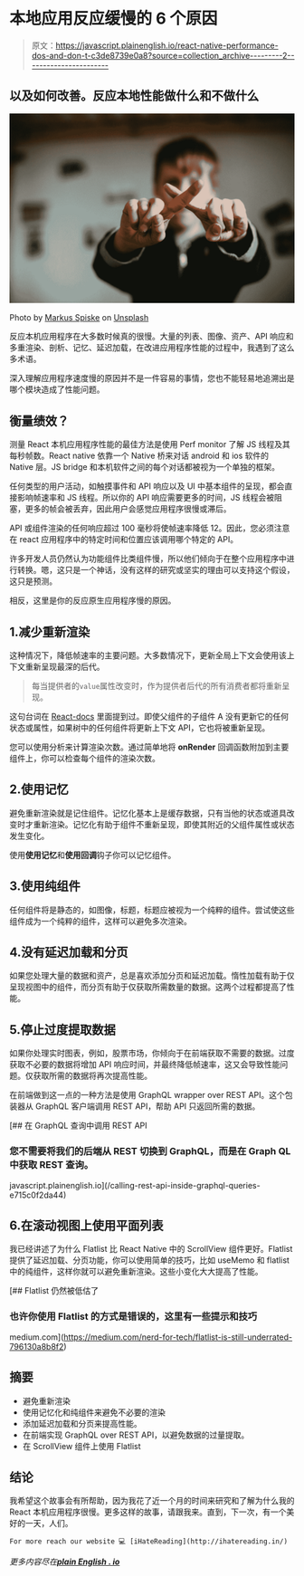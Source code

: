 # 本地应用反应缓慢的 6 个原因

> 原文：<https://javascript.plainenglish.io/react-native-performance-dos-and-don-t-c3de8739e0a8?source=collection_archive---------2----------------------->

## 以及如何改善。反应本地性能做什么和不做什么

![](img/11f056d2d19abbb7c491fee624bcd9d5.png)

Photo by [Markus Spiske](https://unsplash.com/@markusspiske?utm_source=medium&utm_medium=referral) on [Unsplash](https://unsplash.com?utm_source=medium&utm_medium=referral)

反应本机应用程序在大多数时候真的很慢。大量的列表、图像、资产、API 响应和多重渲染、剖析、记忆、延迟加载，在改进应用程序性能的过程中，我遇到了这么多术语。

深入理解应用程序速度慢的原因并不是一件容易的事情，您也不能轻易地追溯出是哪个模块造成了性能问题。

## 衡量绩效？

测量 React 本机应用程序性能的最佳方法是使用 Perf monitor 了解 JS 线程及其每秒帧数。React native 依靠一个 Native 桥来对话 android 和 ios 软件的 Native 层。JS bridge 和本机软件之间的每个对话都被视为一个单独的框架。

任何类型的用户活动，如触摸事件和 API 响应以及 UI 中基本组件的呈现，都会直接影响帧速率和 JS 线程。所以你的 API 响应需要更多的时间，JS 线程会被阻塞，更多的帧会被丢弃，因此用户会感觉应用程序很慢或滞后。

API 或组件渲染的任何响应超过 100 毫秒将使帧速率降低 12。因此，您必须注意在 react 应用程序中的特定时间和位置应该调用哪个特定的 API。

许多开发人员仍然认为功能组件比类组件慢，所以他们倾向于在整个应用程序中进行转换。嗯，这只是一个神话，没有这样的研究或坚实的理由可以支持这个假设，这只是预测。

相反，这里是你的反应原生应用程序慢的原因。

## 1.减少重新渲染

这种情况下，降低帧速率的主要问题。大多数情况下，更新全局上下文会使用该上下文重新呈现最深的后代。

> 每当提供者的`value`属性改变时，作为提供者后代的所有消费者都将重新呈现。

这句台词在 [React-docs](https://reactjs.org/docs/context.html#contextprovider) 里面提到过。即使父组件的子组件 A 没有更新它的任何状态或属性，如果树中的任何组件将更新上下文 API，它也将被重新呈现。

您可以使用分析来计算渲染次数。通过简单地将 **onRender** 回调函数附加到主要组件上，你可以检查每个组件的渲染次数。

## 2.使用记忆

避免重新渲染就是记住组件。记忆化基本上是缓存数据，只有当他的状态或道具改变时才重新渲染。记忆化有助于组件不重新呈现，即使其附近的父组件属性或状态发生变化。

使用**使用记忆**和**使用回调**钩子你可以记忆组件。

## 3.使用纯组件

任何组件将是静态的，如图像，标题，标题应被视为一个纯粹的组件。尝试使这些组件成为一个纯粹的组件，这样可以避免多次渲染。

## 4.没有延迟加载和分页

如果您处理大量的数据和资产，总是喜欢添加分页和延迟加载。惰性加载有助于仅呈现视图中的组件，而分页有助于仅获取所需数量的数据。这两个过程都提高了性能。

## 5.停止过度提取数据

如果你处理实时图表，例如，股票市场，你倾向于在前端获取不需要的数据。过度获取不必要的数据将增加 API 响应时间，并最终降低帧速率，这又会导致性能问题。仅获取所需的数据将再次提高性能。

在前端做到这一点的一种方法是使用 GraphQL wrapper over REST API。这个包装器从 GraphQL 客户端调用 REST API，帮助 API 只返回所需的数据。

[](/calling-rest-api-inside-graphql-queries-e715c0f2da44) [## 在 GraphQL 查询中调用 REST API

### 您不需要将我们的后端从 REST 切换到 GraphQL，而是在 Graph QL 中获取 REST 查询。

javascript.plainenglish.io](/calling-rest-api-inside-graphql-queries-e715c0f2da44) 

## 6.在滚动视图上使用平面列表

我已经讲述了为什么 Flatlist 比 React Native 中的 ScrollView 组件更好。Flatlist 提供了延迟加载、分页功能，你可以使用简单的技巧，比如 useMemo 和 flatlist 中的纯组件，这样你就可以避免重新渲染。这些小变化大大提高了性能。

[](https://medium.com/nerd-for-tech/flatlist-is-still-underrated-796130a8b8f2) [## Flatlist 仍然被低估了

### 也许你使用 Flatlist 的方式是错误的，这里有一些提示和技巧

medium.com](https://medium.com/nerd-for-tech/flatlist-is-still-underrated-796130a8b8f2) 

## 摘要

*   避免重新渲染
*   使用记忆化和纯组件来避免不必要的渲染
*   添加延迟加载和分页来提高性能。
*   在前端实现 GraphQL over REST API，以避免数据的过量提取。
*   在 ScrollView 组件上使用 Flatlist

## 结论

我希望这个故事会有所帮助，因为我花了近一个月的时间来研究和了解为什么我的 React 本机应用程序很慢。更多这样的故事，请跟我来。直到，下一次，有一个美好的一天，人们。

```
For more reach our website 💻 [iHateReading](http://ihatereading.in/)
```

*更多内容尽在*[***plain English . io***](http://plainenglish.io)